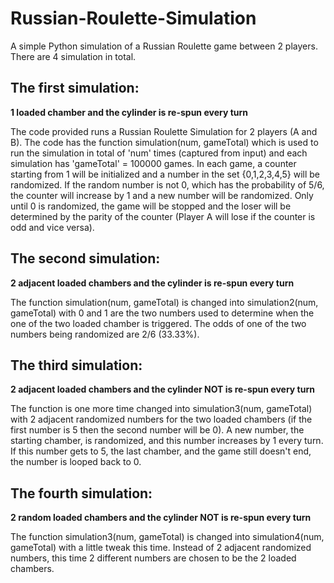 # Russian-Roulette-Simulation
A simple Python simulation of a Russian Roulette game between 2 players. There are 4 simulation in total.


## The first simulation:
**1 loaded chamber and the cylinder is re-spun every turn**

The code provided runs a Russian Roulette Simulation for 2 players (A and B). The code has the function simulation(num, gameTotal) which is used to run the simulation in total of 'num' times (captured from input) and each simulation has 'gameTotal' = 100000 games. In each game, a counter starting from 1 will be initialized and a number in the set {0,1,2,3,4,5} will be randomized. If the random number is not 0, which has the probability of 5/6, the counter will increase by 1 and a new number will be randomized. Only until 0 is randomized, the game will be stopped and the loser will be determined by the parity of the counter (Player A will lose if the counter is odd and vice versa). 


## The second simulation:
**2 adjacent loaded chambers and the cylinder is re-spun every turn**

The function simulation(num, gameTotal) is changed into simulation2(num, gameTotal) with 0 and 1 are the two numbers used to determine when the one of the two loaded chamber is triggered. The odds of one of the two numbers being randomized are 2/6 (33.33%).


## The third simulation:
**2 adjacent loaded chambers and the cylinder NOT is re-spun every turn**

The function is one more time changed into simulation3(num, gameTotal) with 2 adjacent randomized numbers for the two loaded chambers (if the first number is 5 then the second number will be 0). A new number, the starting chamber, is randomized, and this number increases by 1 every turn. If this number gets to 5, the last chamber, and the game still doesn't end, the number is looped back to 0.


## The fourth simulation: 
**2 random loaded chambers and the cylinder NOT is re-spun every turn**

The function simulation3(num, gameTotal) is changed into simulation4(num, gameTotal) with a little tweak this time. Instead of 2 adjacent randomized numbers, this time 2 different numbers are chosen to be the 2 loaded chambers.
